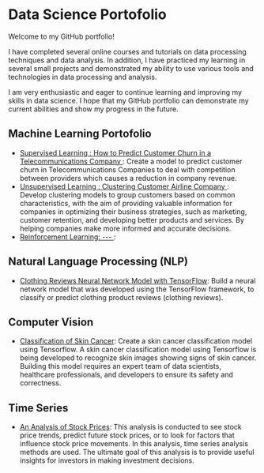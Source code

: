 # Data Science Portofolio
Welcome to my GitHub portfolio! 

I have completed several online courses and tutorials on data processing techniques and data analysis. In addition, I have practiced my learning in several small projects and demonstrated my ability to use various tools and technologies in data processing and analysis.

I am very enthusiastic and eager to continue learning and improving my skills in data science. I hope that my GitHub portfolio can demonstrate my current abilities and show my progress in the future.

## Machine Learning Portofolio
* [Supervised Learning : How to Predict Customer Churn in a Telecommunications Company ](https://github.com/AqilaFadia/Aqila_Data-science-Portofolio/blob/main/predict%20customer%20churn%20Telco/how_to_predict_customer_churn.ipynb): Create a model to predict customer churn in Telecommunications Companies to deal with competition between providers which causes a reduction in company revenue.
* [Unsupervised Learning : Clustering Customer Airline Company ](https://github.com/AqilaFadia/Aqila_Data-science-Portofolio/blob/main/flight/FLIGHT.ipynb): Develop clustering models to group customers based on common characteristics, with the aim of providing valuable information for companies in optimizing their business strategies, such as marketing, customer retention, and developing better products and services. By helping companies make more informed and accurate decisions.
* [Reinforcement Learning: --- ](https://github.com/AqilaFadia/Aqila_Data-science-Portofolio/blob/main/flight/FLIGHT.ipynb):
## Natural Language Processing (NLP)
* [Clothing Reviews Neural Network Model with TensorFlow](https://github.com/AqilaFadia/Aqila_Data-science-Portofolio/blob/main/Review%20clothings/Membuat_Model_NLP_dengan_TensorFlow.ipynb): Build a neural network model that was developed using the TensorFlow framework, to classify or predict clothing product reviews (clothing reviews).
## Computer Vision
* [Classification of Skin Cancer](https://github.com/AqilaFadia/Aqila_Data-science-Portofolio/blob/main/classification%20of%20skin%20cancer/classification_of_skin_cancer_.ipynb): Create a skin cancer classification model using Tensorflow. A skin cancer classification model using Tensorflow is being developed to recognize skin images showing signs of skin cancer. Building this model requires an expert team of data scientists, healthcare professionals, and developers to ensure its safety and correctness.
## Time Series
* [An Analysis of Stock Prices](https://github.com/AqilaFadia/Aqila_Data-science-Portofolio/blob/main/Time%20series%20saham/An_Analysis_of_Stock_Prices.ipynb): This analysis is conducted to see stock price trends, predict future stock prices, or to look for factors that influence stock price movements. In this analysis, time series analysis methods are used. The ultimate goal of this analysis is to provide useful insights for investors in making investment decisions.
